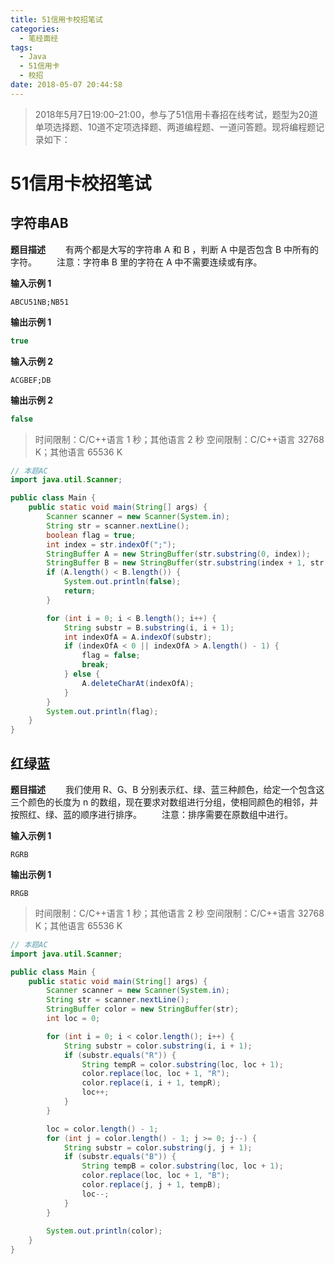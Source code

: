 ```yaml
---
title: 51信用卡校招笔试
categories: 
  - 笔经面经
tags:
  - Java
  - 51信用卡
  - 校招
date: 2018-05-07 20:44:58
---
```


> 2018年5月7日19:00–21:00，参与了51信用卡春招在线考试，题型为20道单项选择题、10道不定项选择题、两道编程题、一道问答题。现将编程题记录如下：

<!-- more -->
# 51信用卡校招笔试
## 字符串AB
**题目描述**
&emsp;&emsp;有两个都是大写的字符串 A 和 B ，判断 A 中是否包含 B 中所有的字符。
&emsp;&emsp;注意：字符串 B 里的字符在 A 中不需要连续或有序。

**输入示例 1**
```Text
ABCU51NB;NB51
```

**输出示例 1**
```Java
true
```

**输入示例 2**
```Text
ACGBEF;DB
```

**输出示例 2**
```Java
false
```

> 时间限制：C/C++语言 1 秒；其他语言 2 秒 
> 空间限制：C/C++语言 32768 K；其他语言 65536 K

```java
// 本题AC
import java.util.Scanner;

public class Main {
    public static void main(String[] args) {
        Scanner scanner = new Scanner(System.in);
        String str = scanner.nextLine();
        boolean flag = true;
        int index = str.indexOf(";");
        StringBuffer A = new StringBuffer(str.substring(0, index));
        StringBuffer B = new StringBuffer(str.substring(index + 1, str.length()));
        if (A.length() < B.length()) {
            System.out.println(false);
            return;
        }

        for (int i = 0; i < B.length(); i++) {
            String substr = B.substring(i, i + 1);
            int indexOfA = A.indexOf(substr);
            if (indexOfA < 0 || indexOfA > A.length() - 1) {
                flag = false;
                break;
            } else {
                A.deleteCharAt(indexOfA);
            }
        }
        System.out.println(flag);
    }
}
```

## 红绿蓝
**题目描述**
&emsp;&emsp;我们使用 R、G、B 分别表示红、绿、蓝三种颜色，给定一个包含这三个颜色的长度为 n 的数组，现在要求对数组进行分组，使相同颜色的相邻，并按照红、绿、蓝的顺序进行排序。
&emsp;&emsp;注意：排序需要在原数组中进行。

**输入示例 1**
```Text
RGRB
```

**输出示例 1**
```Text
RRGB
```

> 时间限制：C/C++语言 1 秒；其他语言 2 秒 
> 空间限制：C/C++语言 32768 K；其他语言 65536 K

```java
// 本题AC
import java.util.Scanner;

public class Main {
    public static void main(String[] args) {
        Scanner scanner = new Scanner(System.in);
        String str = scanner.nextLine();
        StringBuffer color = new StringBuffer(str);
        int loc = 0;

        for (int i = 0; i < color.length(); i++) {
            String substr = color.substring(i, i + 1);
            if (substr.equals("R")) {
                String tempR = color.substring(loc, loc + 1);
                color.replace(loc, loc + 1, "R");
                color.replace(i, i + 1, tempR);
                loc++;
            }
        }

        loc = color.length() - 1;
        for (int j = color.length() - 1; j >= 0; j--) {
            String substr = color.substring(j, j + 1);
            if (substr.equals("B")) {
                String tempB = color.substring(loc, loc + 1);
                color.replace(loc, loc + 1, "B");
                color.replace(j, j + 1, tempB);
                loc--;
            }
        }
        
        System.out.println(color);
    }
}
```

